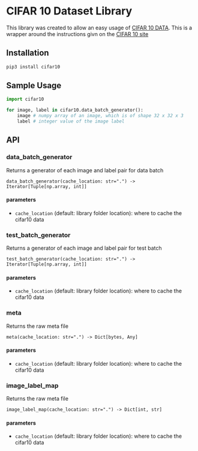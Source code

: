 # CIFAR 10 Dataset Library
This library was created to allow an easy usage of [CIFAR 10 DATA](https://www.cs.toronto.edu/~kriz/cifar.html). This is a wrapper around the instructions givn on the [CIFAR 10 site](https://www.cs.toronto.edu/~kriz/cifar.html)

## Installation
```bash
pip3 install cifar10
```

## Sample Usage
```python
import cifar10

for image, label in cifar10.data_batch_generator():
    image # numpy array of an image, which is of shape 32 x 32 x 3
    label # integer value of the image label
```

## API

### data_batch_generator
Returns a generator of each image and label pair for data batch
```
data_batch_generator(cache_location: str=".") -> Iterator[Tuple[np.array, int]]
```
#### parameters
* `cache_location` (default: library folder location): where to cache the cifar10 data

### test_batch_generator
Returns a generator of each image and label pair for test batch
```
test_batch_generator(cache_location: str=".") -> Iterator[Tuple[np.array, int]]
```
#### parameters
* `cache_location` (default: library folder location): where to cache the cifar10 data

### meta
Returns the raw meta file
```
meta(cache_location: str=".") -> Dict[bytes, Any]
```
#### parameters
* `cache_location` (default: library folder location): where to cache the cifar10 data

### image_label_map
Returns the raw meta file
```
image_label_map(cache_location: str=".") -> Dict[int, str]
```
#### parameters
* `cache_location` (default: library folder location): where to cache the cifar10 data
